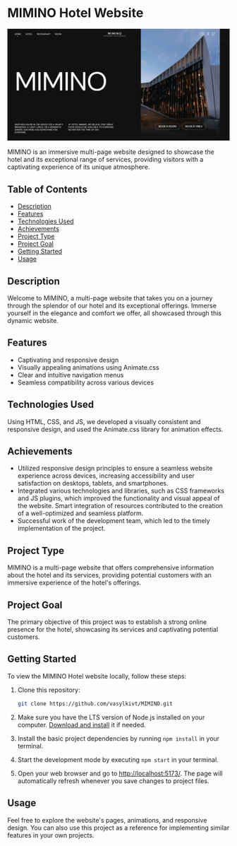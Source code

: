 # MIMINO Hotel Website 
![MIMINO Hotel](assets/MIMINO.webp)

MIMINO is an immersive multi-page website designed to showcase the hotel and its
exceptional range of services, providing visitors with a captivating experience
of its unique atmosphere.

## Table of Contents

- [Description](#description)
- [Features](#features)
- [Technologies Used](#technologies-used)
- [Achievements](#achievements)
- [Project Type](#project-type)
- [Project Goal](#project-goal)
- [Getting Started](#getting-started)
- [Usage](#usage)

## Description

Welcome to MIMINO, a multi-page website that takes you on a journey through the
splendor of our hotel and its exceptional offerings. Immerse yourself in the
elegance and comfort we offer, all showcased through this dynamic website.

## Features

- Captivating and responsive design
- Visually appealing animations using Animate.css
- Clear and intuitive navigation menus
- Seamless compatibility across various devices

## Technologies Used

Using HTML, CSS, and JS, we developed a visually consistent and responsive
design, and used the Animate.css library for animation effects.


## Achievements

- Utilized responsive design principles to ensure a seamless website experience across devices, increasing accessibility and user satisfaction on desktops, tablets, and smartphones.
- Integrated various technologies and libraries, such as CSS frameworks and JS plugins, which improved the functionality and visual appeal of the website. Smart integration of resources contributed to the creation of a well-optimized and seamless platform.
- Successful work of the development team, which led to the timely implementation of the project.

## Project Type

MIMINO is a multi-page website that offers comprehensive information about the
hotel and its services, providing potential customers with an immersive
experience of the hotel's offerings.

## Project Goal

The primary objective of this project was to establish a strong online presence
for the hotel, showcasing its services and captivating potential customers.

## Getting Started

To view the MIMINO Hotel website locally, follow these steps:

1. Clone this repository:

   ```bash
   git clone https://github.com/vasylkivt/MIMINO.git
   ```

2. Make sure you have the LTS version of Node.js installed on your computer.
   [Download and install](https://nodejs.org/en/) it if needed.
3. Install the basic project dependencies by running `npm install` in your
   terminal.
4. Start the development mode by executing `npm start` in your terminal.
5. Open your web browser and go to
   [ http://localhost:5173/](http://localhost:5173/). The page will
   automatically refresh whenever you save changes to project files.

## Usage

Feel free to explore the website's pages, animations, and responsive design. You
can also use this project as a reference for implementing similar features in
your own projects.
